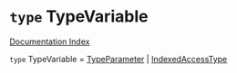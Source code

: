 # `type` TypeVariable

[Documentation Index](../README.md)

`type` TypeVariable = [TypeParameter](../private.interface.TypeParameter/README.md) | [IndexedAccessType](../private.interface.IndexedAccessType/README.md)